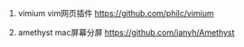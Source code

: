 1. vimium
vim网页插件
https://github.com/philc/vimium

2. amethyst
mac屏幕分屏
https://github.com/ianyh/Amethyst